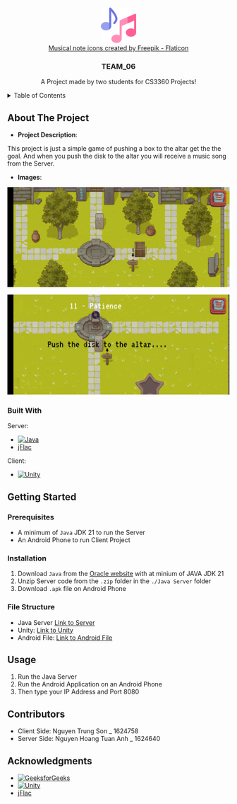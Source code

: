 <a name="readme-top"></a>

<!-- PROJECT LOGO -->
<br />
<div align="center">
  <img src="./README_materials/musical-note.png" alt="Logo" width="80" height="80OF"><br>
  <a href="https://www.flaticon.com/free-icons/musical-note" title="musical note icons">Musical note icons created by Freepik - Flaticon</a>

  <h3 align="center">TEAM_06</h3>

  <p align="center">
    A Project made by two students for CS3360 Projects!
  </p>
</div>

<!-- TABLE OF CONTENTS -->
<details>
  <summary>Table of Contents</summary>
  <ol>
    <li>
      <a href="#about-the-project">About The Project</a>
      <ul>
        <li><a href="#built-with">Built With</a></li>
      </ul>
    </li>
    <li>
      <a href="#getting-started">Getting Started</a>
      <ul>
        <li><a href="#prerequisites">Prerequisites</a></li>
        <li><a href="#installation">Installation</a></li>
        <li><a href="#file-structure">File Structure</a></li>
      </ul>
    </li>
    <li><a href="#usage">Usage</a></li>
    <li><a href="#contributors">Contributors</a></li>
    <li><a href="#acknowledgments">Acknowledgments</a></li>
  </ol>
  
</details>


<!-- ABOUT THE PROJECT -->
## About The Project

* **Project Description**:

This project is just a simple game of pushing a box to the altar get the the goal. And when you push the disk to the altar you will receive a music song from the Server.


* **Images**:

[![Product Name Screen Shot][product-screen-shot-1]][product-screen-shot-1]

[![Produt Name Screen Shot][product-screen-shot-2]][product-screen-shot-2]

### Built With

Server:
* [![Java][Java-url]][Java.com]
* [jFlac][jFlac.com]

Client:
* [![Unity][Unity-url]][Unity.com]


<!-- GETTING STARTED -->
## Getting Started

### Prerequisites

* A minimum of `Java` JDK 21 to run the Server
* An Android Phone to run Client Project

### Installation

1. Download `Java` from the [Oracle website][Java.com] with at minium of JAVA JDK 21 
2. Unzip Server code from the `.zip` folder in the `./Java Server` folder
3. Download `.apk` file on Android Phone 

### File Structure
* Java Server [Link to Server](./Java%20Server/)
* Unity: [Link to Unity](./)
* Android File: [Link to Android File](./Android.apk)

<!-- USAGE EXAMPLES -->
## Usage

1. Run the Java Server
2. Run the Android Application on an Android Phone
3. Then type your IP Address and Port 8080


<!-- CONTRIBUTORS -->
## Contributors

* Client Side: Nguyen Trung Son _ 1624758
* Server Side: Nguyen Hoang Tuan Anh _ 1624640


<!-- ACKNOWLEDGMENTS -->
## Acknowledgments

* [![GeeksforGeeks][GeeksforGeeks-url]][GeeksforGeeks.com]
* [![Unity][Unity-url]][Unity.com]
* [jFlac][jFlac.com]


<!-- MARKDOWN LINKS & IMAGES -->
<!-- https://www.markdownguide.org/basic-syntax/#reference-style-links -->
[product-screen-shot-1]: ./README_materials/z5458459460768_ec4de53c4eb63917ef0881d9b24b5247.jpg
[product-screen-shot-2]: ./README_materials/z5458492659718_54dced92d134a33fd75b7d7eb7c21142.jpg

[Java-url]: https://img.shields.io/badge/java-%23ED8B00.svg?style=for-the-badge&logo=openjdk&logoColor=white
[Java.com]: https://www.java.com/

[Unity-url]: https://img.shields.io/badge/unity-%23000000.svg?style=for-the-badge&logo=unity&logoColor=white
[Unity.com]: https://unity.com/

[jFlac.com]: https://jflac.sourceforge.net/

[GeeksforGeeks-url]: https://img.shields.io/badge/GeeksforGeeks-gray?style=for-the-badge&logo=geeksforgeeks&logoColor=35914c
[GeeksforGeeks.com]: https://www.geeksforgeeks.org/socket-programming-in-java/
